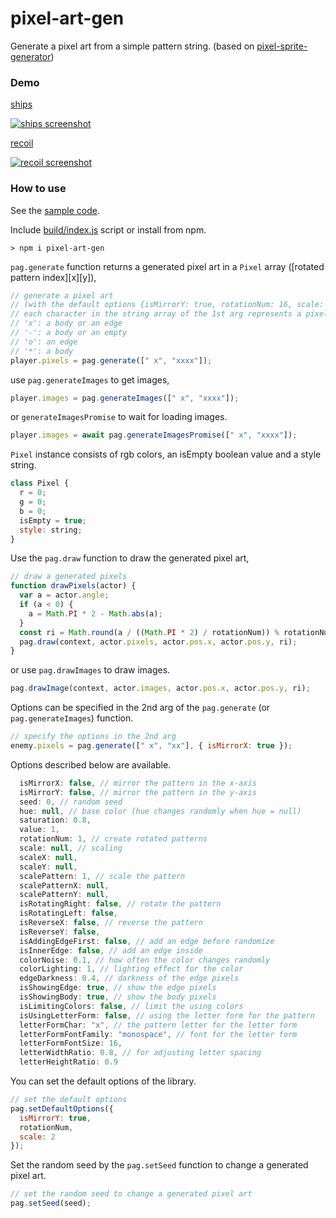 # pixel-art-gen

Generate a pixel art from a simple pattern string.
(based on [pixel-sprite-generator](https://github.com/zfedoran/pixel-sprite-generator))

### Demo

[ships](https://abagames.github.io/pixel-art-gen/index.html?ships)

[![ships screenshot](https://abagames.github.io/pixel-art-gen/ships.gif)](https://abagames.github.io/pixel-art-gen/index.html?ships)

[recoil](https://abagames.github.io/pixel-art-gen/index.html?recoil)

[![recoil screenshot](https://abagames.github.io/pixel-art-gen/recoil.gif)](https://abagames.github.io/pixel-art-gen/index.html?recoil)

### How to use

See the [sample code](https://github.com/abagames/pixel-art-gen/blob/master/src/samples/recoil.ts).

Include [build/index.js](https://github.com/abagames/pixel-art-gen/blob/master/build/index.js) script or install from npm.

```
> npm i pixel-art-gen
```

`pag.generate` function returns a generated pixel art in a `Pixel` array ([rotated pattern index][x][y]),

```js
// generate a pixel art
// (with the default options {isMirrorY: true, rotationNum: 16, scale: 2})
// each character in the string array of the 1st arg represents a pixel type
// 'x': a body or an edge
// '-': a body or an empty
// 'o': an edge
// '*': a body
player.pixels = pag.generate([" x", "xxxx"]);
```

use `pag.generateImages` to get images,

```js
player.images = pag.generateImages([" x", "xxxx"]);
```

or `generateImagesPromise` to wait for loading images.

```js
player.images = await pag.generateImagesPromise([" x", "xxxx"]);
```

`Pixel` instance consists of rgb colors, an isEmpty boolean value and a style string.

```js
class Pixel {
  r = 0;
  g = 0;
  b = 0;
  isEmpty = true;
  style: string;
}
```

Use the `pag.draw` function to draw the generated pixel art,

```js
// draw a generated pixels
function drawPixels(actor) {
  var a = actor.angle;
  if (a < 0) {
    a = Math.PI * 2 - Math.abs(a);
  }
  const ri = Math.round(a / ((Math.PI * 2) / rotationNum)) % rotationNum;
  pag.draw(context, actor.pixels, actor.pos.x, actor.pos.y, ri);
}
```

or use `pag.drawImages` to draw images.

```js
pag.drawImage(context, actor.images, actor.pos.x, actor.pos.y, ri);
```

Options can be specified in the 2nd arg of the `pag.generate` (or `pag.generateImages`) function.

```js
// specify the options in the 2nd arg
enemy.pixels = pag.generate([" x", "xx"], { isMirrorX: true });
```

Options described below are available.

```js
  isMirrorX: false, // mirror the pattern in the x-axis
  isMirrorY: false, // mirror the pattern in the y-axis
  seed: 0, // random seed
  hue: null, // base color (hue changes randomly when hue = null)
  saturation: 0.8,
  value: 1,
  rotationNum: 1, // create rotated patterns
  scale: null, // scaling
  scaleX: null,
  scaleY: null,
  scalePattern: 1, // scale the pattern
  scalePatternX: null,
  scalePatternY: null,
  isRotatingRight: false, // rotate the pattern
  isRotatingLeft: false,
  isReverseX: false, // reverse the pattern
  isReverseY: false,
  isAddingEdgeFirst: false, // add an edge before randomize
  isInnerEdge: false, // add an edge inside
  colorNoise: 0.1, // how often the color changes randomly
  colorLighting: 1, // lighting effect for the color
  edgeDarkness: 0.4, // darkness of the edge pixels
  isShowingEdge: true, // show the edge pixels
  isShowingBody: true, // show the body pixels
  isLimitingColors: false, // limit the using colors
  isUsingLetterForm: false, // using the letter form for the pattern
  letterFormChar: "x", // the pattern letter for the letter form
  letterFormFontFamily: "monospace", // font for the letter form
  letterFormFontSize: 16,
  letterWidthRatio: 0.8, // for adjusting letter spacing
  letterHeightRatio: 0.9
```

You can set the default options of the library.

```js
// set the default options
pag.setDefaultOptions({
  isMirrorY: true,
  rotationNum,
  scale: 2
});
```

Set the random seed by the `pag.setSeed` function to change a generated pixel art.

```js
// set the random seed to change a generated pixel art
pag.setSeed(seed);
```
